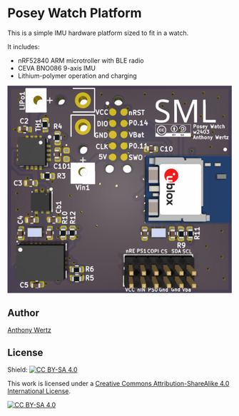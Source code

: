 # Posey Watch Platform

This is a simple IMU hardware platform sized to fit in a watch.

It includes:

- nRF52840 ARM microtroller with BLE radio
- CEVA BNO086 9-axis IMU
- Lithium-polymer operation and charging

![CAD rendering](posey-w2403.png)

## Author

[Anthony Wertz](https://me.anthonywertz.com)

## License

Shield: [![CC BY-SA 4.0][cc-by-sa-shield]][cc-by-sa]

This work is licensed under a
[Creative Commons Attribution-ShareAlike 4.0 International License][cc-by-sa].

[![CC BY-SA 4.0][cc-by-sa-image]][cc-by-sa]

[cc-by-sa]: http://creativecommons.org/licenses/by-sa/4.0/
[cc-by-sa-image]: https://licensebuttons.net/l/by-sa/4.0/88x31.png
[cc-by-sa-shield]: https://img.shields.io/badge/License-CC%20BY--SA%204.0-lightgrey.svg
